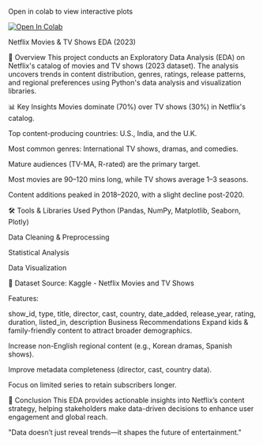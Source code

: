 Open in colab to view interactive plots

[![Open In Colab](https://colab.research.google.com/assets/colab-badge.svg)](https://colab.research.google.com/github/yourusername/netflix-eda/blob/main/notebooks/Netflix_EDA.ipynb)

Netflix Movies & TV Shows EDA (2023)

📌 Overview
This project conducts an Exploratory Data Analysis (EDA) on Netflix's catalog of movies and TV shows (2023 dataset). The analysis uncovers trends in content distribution, genres, ratings, release patterns, and regional preferences using Python's data analysis and visualization libraries.

📊 Key Insights
Movies dominate (70%) over TV shows (30%) in Netflix's catalog.

Top content-producing countries: U.S., India, and the U.K.

Most common genres: International TV shows, dramas, and comedies.

Mature audiences (TV-MA, R-rated) are the primary target.

Most movies are 90–120 mins long, while TV shows average 1–3 seasons.

Content additions peaked in 2018–2020, with a slight decline post-2020.

🛠️ Tools & Libraries Used
Python (Pandas, NumPy, Matplotlib, Seaborn, Plotly)

Data Cleaning & Preprocessing

Statistical Analysis

Data Visualization

📂 Dataset
Source: Kaggle - Netflix Movies and TV Shows

Features:

show_id, type, title, director, cast, country, date_added, release_year, rating, duration, listed_in, description
Business Recommendations
Expand kids & family-friendly content to attract broader demographics.

Increase non-English regional content (e.g., Korean dramas, Spanish shows).

Improve metadata completeness (director, cast, country data).

Focus on limited series to retain subscribers longer.

🎯 Conclusion
This EDA provides actionable insights into Netflix’s content strategy, helping stakeholders make data-driven decisions to enhance user engagement and global reach.

"Data doesn’t just reveal trends—it shapes the future of entertainment."

